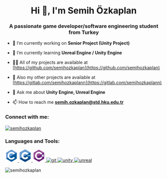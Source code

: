 <h1 align="center">Hi 👋, I'm Semih Özkaplan</h1>
<h3 align="center">A passionate game developer/software engineering student from Turkey</h3>

- 🔭 I’m currently working on **Senior Project (Unity Project)**

- 🌱 I’m currently learning **Unreal Engine / Unity Engine**

- 👨‍💻 All of my projects are available at [https://github.com/semihozkaplan](https://github.com/semihozkaplan)

- 📝 Also my other projects are available at [https://gitlab.com/semihozkaplann](https://gitlab.com/semihozkaplann)

- 💬 Ask me about **Unity Engine, Unreal Engine**

- 📫 How to reach me **semih.ozkaplan@std.hku.edu.tr**

<h3 align="left">Connect with me:</h3>
<p align="left">
<a href="https://linkedin.com/in/semihozkaplan" target="blank"><img align="center" src="https://raw.githubusercontent.com/rahuldkjain/github-profile-readme-generator/master/src/images/icons/Social/linked-in-alt.svg" alt="semihozkaplan" height="30" width="40" /></a>
</p>

<h3 align="left">Languages and Tools:</h3>
<p align="left"> <a href="https://www.cprogramming.com/" target="_blank" rel="noreferrer"> <img src="https://raw.githubusercontent.com/devicons/devicon/master/icons/c/c-original.svg" alt="c" width="40" height="40"/> </a> <a href="https://www.w3schools.com/cpp/" target="_blank" rel="noreferrer"> <img src="https://raw.githubusercontent.com/devicons/devicon/master/icons/cplusplus/cplusplus-original.svg" alt="cplusplus" width="40" height="40"/> </a> <a href="https://www.w3schools.com/cs/" target="_blank" rel="noreferrer"> <img src="https://raw.githubusercontent.com/devicons/devicon/master/icons/csharp/csharp-original.svg" alt="csharp" width="40" height="40"/> </a> <a href="https://git-scm.com/" target="_blank" rel="noreferrer"> <img src="https://www.vectorlogo.zone/logos/git-scm/git-scm-icon.svg" alt="git" width="40" height="40"/> </a> <a href="https://unity.com/" target="_blank" rel="noreferrer"> <img src="https://www.vectorlogo.zone/logos/unity3d/unity3d-icon.svg" alt="unity" width="40" height="40"/> </a> <a href="https://unrealengine.com/" target="_blank" rel="noreferrer"> <img src="https://raw.githubusercontent.com/kenangundogan/fontisto/036b7eca71aab1bef8e6a0518f7329f13ed62f6b/icons/svg/brand/unreal-engine.svg" alt="unreal" width="40" height="40"/> </a> </p>

<p><img align="center" src="https://github-readme-stats.vercel.app/api/top-langs?username=semihozkaplan&show_icons=true&locale=en&layout=compact" alt="semihozkaplan" /></p>

